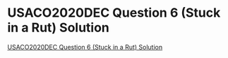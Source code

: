 # USACO2020DEC Question 6 (Stuck in a Rut) Solution
[USACO2020DEC Question 6 (Stuck in a Rut) Solution](https://aiwithcloud.com/2022/09/16/usaco2020dec_question_6_stuck_in_a_rut_solution/)